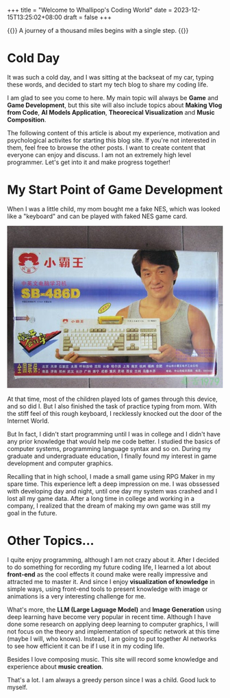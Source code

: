 +++
title = "Welcome to Whallipop's Coding World"
date = 2023-12-15T13:25:02+08:00
draft = false
+++

{{<lead>}}
 A journey of a thousand miles begins with a single step. 
{{</lead>}}

# Cold Day

It was such a cold day, and I was sitting at the backseat of my car, typing these words, and decided to start my tech blog to share my coding life.

I am glad to see you come to here. My main topic will always be **Game** and **Game Development**, but this site will also include topics about **Making Vlog from Code**, **AI Models Application**, **Theorecical Visualization** and **Music Composition**.

<!-- Some posts you might be interested in: -->

The following content of this article is about my experience, motivation and psychological activites for starting this blog site. If you're not interested in them, feel free to browse the other posts. I want to create content that everyone can enjoy and discuss. I am not an extremely high level programmer. Let's get into it and make progress together!

# My Start Point of Game Development

When I was a little child, my mom bought me a fake NES, which was looked like a "keyboard" and can be played with faked NES game card. 

!["Fake Chinese NES"](xiaobawang.png "Photo from Internet")

At that time, most of the children played lots of games through this device, and so did I. But I also finished the task of practice typing from mom. With the stiff feel of this rough keyboard, I recklessly knocked out the door of the Internet World.

But In fact, I didn't start programming until I was in college and I didn't have any prior knowledge that would help me code better. I studied the basics of computer systems, programming language syntax and so on. During my graduate and undergraduate education, I finally found my interest in game development and computer graphics.

Recalling that in high school, I made a small game using RPG Maker in my spare time. This experience left a deep impression on me. I was obssessed with developing day and night, until one day my system was crashed and I lost all my game data. After a long time in college and working in a company, I realized that the dream of making my own game was still my goal in the future.

# Other Topics...

I quite enjoy programming, although I am not crazy about it. After I decided to do something for recording my future coding life, I learned a lot about **front-end** as the cool effects it cound make were really impressive and attracted me to master it. And since I enjoy **visualization of knowledge** in simple ways, using front-end tools to present knowledge with image or animations is a very interesting challenge for me.

What's more, the **LLM (Large Laguage Model)** and **Image Generation** using deep learning have become very popular in recent time. Although I have done some research on applying deep learning to computer graphics, I will not focus on the theory and implementation of specific network at this time (maybe I will, who knows). Instead, I am going to put together AI networks to see how efficient it can be if I use it in my coding life.

Besides I love composing music. This site will record some knowledge and experience about **music creation**.

That's a lot. I am always a greedy person since I was a child. Good luck to myself.
